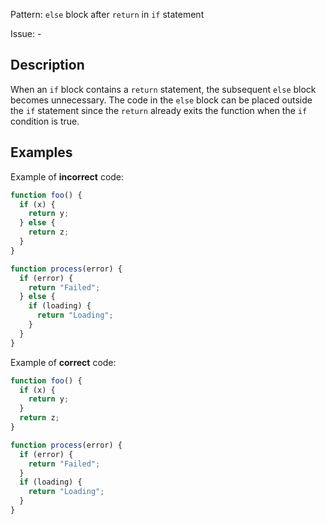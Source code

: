 Pattern: `else` block after `return` in `if` statement

Issue: -

## Description

When an `if` block contains a `return` statement, the subsequent `else` block becomes unnecessary. The code in the `else` block can be placed outside the `if` statement since the `return` already exits the function when the `if` condition is true.

## Examples

Example of **incorrect** code:
```javascript
function foo() {
  if (x) {
    return y;
  } else {
    return z;
  }
}

function process(error) {
  if (error) {
    return "Failed";
  } else {
    if (loading) {
      return "Loading";
    }
  }
}
```

Example of **correct** code:
```javascript
function foo() {
  if (x) {
    return y;
  }
  return z;
}

function process(error) {
  if (error) {
    return "Failed";
  }
  if (loading) {
    return "Loading";
  }
}
```